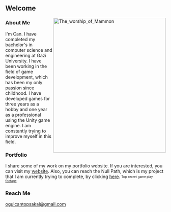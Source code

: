 ## Welcome
<img align="right" width="353" height="425" src="https://user-images.githubusercontent.com/36813238/130360540-6f8dd57e-5eb9-46ef-9449-2afee2c43b99.jpg" alt="The_worship_of_Mammon"/>

### About Me
I'm Can. I have completed my bachelor's in computer science and engineering at Gazi University. I have been working in the field of game development, which has been my only passion since childhood. I have developed games for three years as a hobby and one year as a professional using the Unity game engine. I am constantly trying to improve myself in this field.
<br> 

### Portfolio
I share some of my work on my portfolio website. If you are interested, you can visit my [website](https://ogulcantopsakal.myportfolio.com). Also, you can reach the Null Path, which is my project that I am currently trying to complete, by clicking [here](https://ogulcantopsakal.myportfolio.com/null-path). <sub><sup>Top secret game play [footage](https://www.youtube.com/watch?v=S6KS39BDfsQ).</sup></sub>
<br>  
  
### Reach Me
ogulcantopsakal@gmail.com 
  


